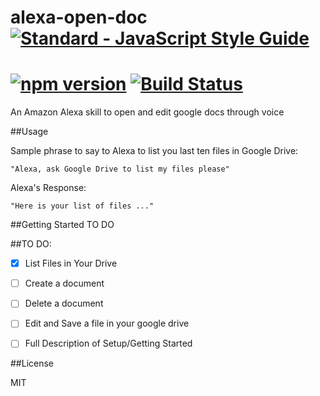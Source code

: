 # alexa-open-doc   [![Standard - JavaScript Style Guide](https://cdn.rawgit.com/feross/standard/master/badge.svg)](https://github.com/feross/standard     )
[![npm version](https://badge.fury.io/js/alexa-open-doc.svg)](http://badge.fury.io/js/alexa-open-doc) [![Build Status](https://travis-ci.org/acucciniello/alexa-open-doc.svg?branch=master)](https://travis-ci.org/acucciniello/alexa-open-doc)
===============
An Amazon Alexa skill to open and edit google docs through voice

##Usage

Sample phrase to say to Alexa to list you last ten files in Google Drive:

` "Alexa, ask Google Drive to list my files please" `

Alexa's Response:

`"Here is your list of files ..."`

##Getting Started
TO DO

##TO DO:
- [x] List Files in Your Drive 
- [ ] Create a document
- [ ] Delete a document
- [ ] Edit and Save a file in your google drive
- [ ] Full Description of Setup/Getting Started


##License

MIT 


